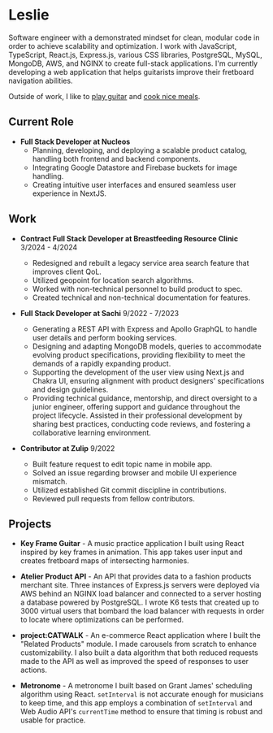 # Leslie

Software engineer with a demonstrated mindset for clean, modular code in order to achieve scalability and optimization. I work with JavaScript, TypeScript, React.js, Express.js, various CSS libraries, PostgreSQL, MySQL, MongoDB, AWS, and NGINX to create full-stack applications. I'm currently developing a web application that helps guitarists improve their fretboard navigation abilities.

Outside of work, I like to [play guitar](https://www.instagram.com/p/CToWJs7FI9M/?utm_source=ig_web_copy_link) and [cook nice meals](https://www.instagram.com/p/CS5p-90rk6n/?utm_source=ig_web_copy_link).

## Current Role
- **Full Stack Developer at Nucleos**
    - Planning, developing, and deploying a scalable product catalog, handling both frontend and backend components.
    - Integrating Google Datastore and Firebase buckets for image handling.
    - Creating intuitive user interfaces and ensured seamless user experience in NextJS.

## Work
- **Contract Full Stack Developer at Breastfeeding Resource Clinic** 3/2024 - 4/2024
    - Redesigned and rebuilt a legacy service area search feature that improves client QoL.
    - Utilized geopoint for location search algorithms.
    - Worked with non-technical personnel to build product to spec.
    - Created technical and non-technical documentation for features.
- **Full Stack Developer at Sachi** 9/2022 - 7/2023
    -   Generating a REST API with Express and Apollo GraphQL to handle user details and perform booking services.
    -   Designing and adapting MongoDB models, queries to accommodate evolving product specifications, providing
flexibility to meet the demands of a rapidly expanding product.
    -  Supporting the development of the user view using Next.js and Chakra UI, ensuring alignment with product
designers' specifications and design guidelines.
    -  Providing technical guidance, mentorship, and direct oversight to a junior engineer, offering support and
guidance throughout the project lifecycle. Assisted in their professional development by sharing best practices,
conducting code reviews, and fostering a collaborative learning environment.

- **Contributor at Zulip** 9/2022
    -  Built feature request to edit topic name in mobile app.
    -  Solved an issue regarding browser and mobile UI experience mismatch.
    -  Utilized established Git commit discipline in contributions.
    -  Reviewed pull requests from fellow contributors.

## Projects

- **Key Frame Guitar** - A music practice application I built using React inspired by key frames in animation. This app takes user input and creates fretboard maps of intersecting harmonies.

- **Atelier Product API** - An API that provides data to a fashion products merchant site. Three instances of Express.js servers were deployed via AWS behind an NGINX load balancer and connected to a server hosting a database powered by PostgreSQL. I wrote K6 tests that created up to 3000 virtual users that bombard the load balancer with requests in order to locate where optimizations can be performed.

- **project:CATWALK** - An e-commerce React application where I built the "Related Products" module. I made carousels from scratch to enhance customizability. I also built a data algorithm that both reduced requests made to the API as well as improved the speed of responses to user actions.

- **Metronome** - A metronome I built based on Grant James' scheduling algorithm using React. `setInterval` is not accurate enough for musicians to keep time, and this app employs a combination of `setInterval` and Web Audio API's `currentTime` method to ensure that timing is robust and usable for practice.
